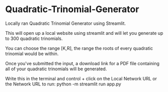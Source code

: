 # Quadratic-Trinomial-Generator
Locally ran Quadratic Trinomial Generator using Streamlit.

This will open up a local website using streamlit and will let you generate up to 300 quadratic trinomials.

You can choose the range [K,R], the range the roots of every quadratic trinomial would be within.

Once you've submitted the input, a download link for a PDF file containing all of your quadratic trinomials will be generated.

Write this in the terminal and control + click on the Local Network URL or the Network URL to run:
python -m streamlit run app.py
